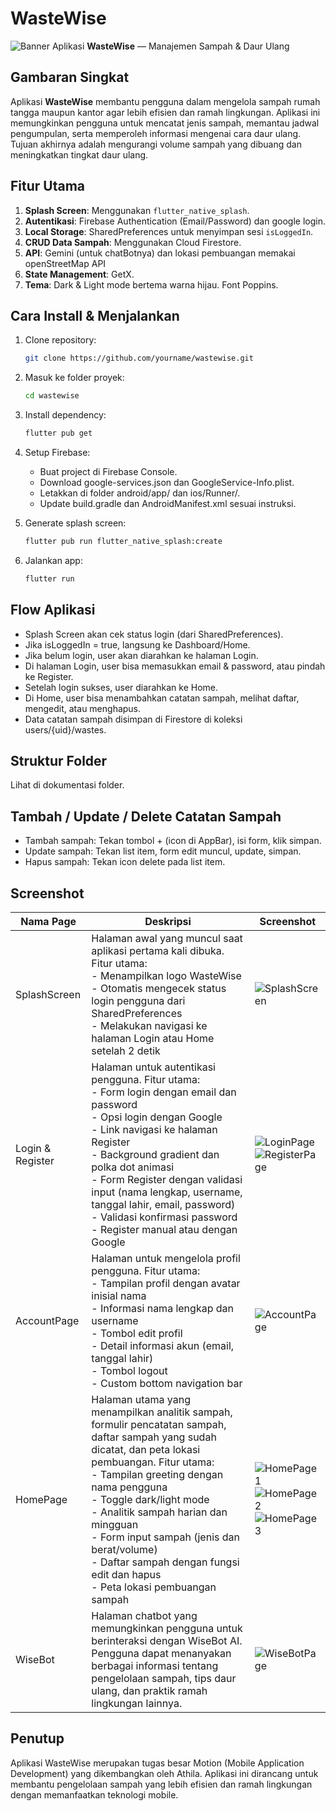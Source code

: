 # WasteWise
![Banner](readmeassets/banner.png)
Aplikasi **WasteWise** — Manajemen Sampah & Daur Ulang

## Gambaran Singkat
Aplikasi **WasteWise** membantu pengguna dalam mengelola sampah rumah tangga maupun kantor agar lebih efisien dan ramah lingkungan. Aplikasi ini memungkinkan pengguna untuk mencatat jenis sampah, memantau jadwal pengumpulan, serta memperoleh informasi mengenai cara daur ulang. Tujuan akhirnya adalah mengurangi volume sampah yang dibuang dan meningkatkan tingkat daur ulang.

## Fitur Utama

1. **Splash Screen**: Menggunakan `flutter_native_splash`.
2. **Autentikasi**: Firebase Authentication (Email/Password) dan google login.
3. **Local Storage**: SharedPreferences untuk menyimpan sesi `isLoggedIn`.
4. **CRUD Data Sampah**: Menggunakan Cloud Firestore.
5. **API**: Gemini (untuk chatBotnya) dan lokasi pembuangan memakai openStreetMap API
6. **State Management**: GetX.
7. **Tema**: Dark & Light mode bertema warna hijau. Font Poppins.

## Cara Install & Menjalankan

1. Clone repository:
   ```bash
   git clone https://github.com/yourname/wastewise.git
   ```

2. Masuk ke folder proyek:
   ```bash
   cd wastewise
   ```

3. Install dependency:
   ```bash
   flutter pub get
   ```

4. Setup Firebase:
   - Buat project di Firebase Console.
   - Download google-services.json dan GoogleService-Info.plist.
   - Letakkan di folder android/app/ dan ios/Runner/.
   - Update build.gradle dan AndroidManifest.xml sesuai instruksi.

5. Generate splash screen:
   ```bash
   flutter pub run flutter_native_splash:create
   ```

6. Jalankan app:
   ```bash
   flutter run
   ```

## Flow Aplikasi

- Splash Screen akan cek status login (dari SharedPreferences).
- Jika isLoggedIn = true, langsung ke Dashboard/Home.
- Jika belum login, user akan diarahkan ke halaman Login.
- Di halaman Login, user bisa memasukkan email & password, atau pindah ke Register.
- Setelah login sukses, user diarahkan ke Home.
- Di Home, user bisa menambahkan catatan sampah, melihat daftar, mengedit, atau menghapus.
- Data catatan sampah disimpan di Firestore di koleksi users/{uid}/wastes.

## Struktur Folder

Lihat di dokumentasi folder.

## Tambah / Update / Delete Catatan Sampah

- Tambah sampah: Tekan tombol + (icon di AppBar), isi form, klik simpan.
- Update sampah: Tekan list item, form edit muncul, update, simpan.
- Hapus sampah: Tekan icon delete pada list item.

## Screenshot

| Nama Page | Deskripsi | Screenshot                                                                                                                       |
|-----------|-----------|----------------------------------------------------------------------------------------------------------------------------------|
| SplashScreen | Halaman awal yang muncul saat aplikasi pertama kali dibuka. Fitur utama: <br>- Menampilkan logo WasteWise<br>- Otomatis mengecek status login pengguna dari SharedPreferences<br>- Melakukan navigasi ke halaman Login atau Home setelah 2 detik | ![SplashScreen](readmeassets/splashscreen.png) |
| Login & Register | Halaman untuk autentikasi pengguna. Fitur utama: <br>- Form login dengan email dan password<br>- Opsi login dengan Google<br>- Link navigasi ke halaman Register<br>- Background gradient dan polka dot animasi<br>- Form Register dengan validasi input (nama lengkap, username, tanggal lahir, email, password)<br>- Validasi konfirmasi password<br>- Register manual atau dengan Google | ![LoginPage](readmeassets/loginpage1.png)<br>![RegisterPage](readmeassets/registerpage1.png) |
| AccountPage | Halaman untuk mengelola profil pengguna. Fitur utama: <br>- Tampilan profil dengan avatar inisial nama<br>- Informasi nama lengkap dan username<br>- Tombol edit profil<br>- Detail informasi akun (email, tanggal lahir)<br>- Tombol logout<br>- Custom bottom navigation bar | ![AccountPage](readmeassets/accountpage1.png) |
| HomePage | Halaman utama yang menampilkan analitik sampah, formulir pencatatan sampah, daftar sampah yang sudah dicatat, dan peta lokasi pembuangan. Fitur utama: <br>- Tampilan greeting dengan nama pengguna<br>- Toggle dark/light mode<br>- Analitik sampah harian dan mingguan<br>- Form input sampah (jenis dan berat/volume)<br>- Daftar sampah dengan fungsi edit dan hapus<br>- Peta lokasi pembuangan sampah | ![HomePage1](readmeassets/homepage1.png)<br>![HomePage2](readmeassets/homepage2.png)<br>![HomePage3](readmeassets/homepage3.png) |
| WiseBot | Halaman chatbot yang memungkinkan pengguna untuk berinteraksi dengan WiseBot AI. Pengguna dapat menanyakan berbagai informasi tentang pengelolaan sampah, tips daur ulang, dan praktik ramah lingkungan lainnya. | ![WiseBotPage](readmeassets/wisebotpage1.png)                                                                                    |

## Penutup
Aplikasi WasteWise merupakan tugas besar Motion (Mobile Application Development) yang dikembangkan oleh Athila. Aplikasi ini dirancang untuk membantu pengelolaan sampah yang lebih efisien dan ramah lingkungan dengan memanfaatkan teknologi mobile.